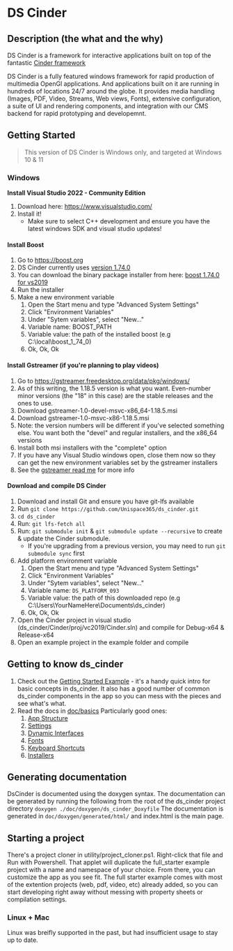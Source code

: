 # DS Cinder

## Description (the what and the why)
DS Cinder is a framework for interactive applications built on top of the fantastic [Cinder framework](https://libcinder.org/)

DS Cinder is a fully featured windows framework for rapid production of multimedia OpenGl applications. And applications
built on it are running in hundreds of locations 24/7 around the globe. It provides media handling (Images, PDF, Video,
Streams, Web views, Fonts), extensive configuration, a suite of UI and rendering components, and integration with our
CMS backend for rapid prototyping and developemnt.

## Getting Started
> This version of DS Cinder is Windows only, and targeted at Windows 10 & 11

### Windows
**Install Visual Studio 2022 - Community Edition**
1. Download here: https://www.visualstudio.com/
2. Install it!
	- Make sure to select C++ development and ensure you have the latest windows SDK and visual studio updates!

#### Install Boost
1. Go to https://boost.org
2. DS Cinder currently uses [version 1.74.0 ](https://www.boost.org/users/history/version_1_74_0.html)
3. You can download the binary package installer from here: [boost 1.74.0 for vs2019](https://sourceforge.net/projects/boost/files/boost-binaries/1.74.0/boost_1_74_0-msvc-14.2-64.exe/download)
4. Run the installer
5. Make a new environment variable
    1. Open the Start menu and type "Advanced System Settings"
    2. Click "Environment Variables"
    3. Under "Sytem variables", select "New..."
    4. Variable name: BOOST_PATH
    5. Variable value: the path of the installed boost (e.g C:\local\boost_1_74_0)
    6. Ok, Ok, Ok

#### Install Gstreamer (if you're planning to play videos)
1. Go to https://gstreamer.freedesktop.org/data/pkg/windows/
2. As of this writing, the 1.18.5 version is what you want. Even-number minor versions (the "18" in this case) are the stable releases and the ones to use.
3. Download gstreamer-1.0-devel-msvc-x86_64-1.18.5.msi
4. Download gstreamer-1.0-msvc-x86-1.18.5.msi
5. Note: the version numbers will be different if you've selected something else. You want both the "devel" and regular installers, and the x86_64 versions
6. Install both msi installers with the "complete" option
7. If you have any Visual Studio windows open, close them now so they can get the new environment variables set by the gstreamer installers
8. See the [gstreamer read me](https://github.com/Downstream/ds_cinder/blob/develop/projects/video/gstreamer-1.0/README.md) for more info

#### Download and compile DS Cinder
1. Download and install Git and ensure you have git-lfs available
2. Run `git clone https://github.com/Unispace365/ds_cinder.git`
3. `cd ds_cinder`
4. Run: `git lfs-fetch all`
5. Run: `git submodule init` & `git submodule update --recursive` to create & update the Cinder submodule.
	- If you're upgrading from a previous version, you may need to run `git submodule sync` first
7. Add platform environment variable
    1. Open the Start menu and type "Advanced System Settings"
    2. Click "Environment Variables"
    3. Under "Sytem variables", select "New..."
    4. Variable name: `DS_PLATFORM_093`
    5. Variable value: the path of this downloaded repo (e.g C:\Users\YourNameHere\Documents\ds_cinder)
    6. Ok, Ok, Ok
8. Open the Cinder project in visual studio (ds_cinder/Cinder/proj/vc2019/Cinder.sln) and compile for Debug-x64 & Release-x64
9. Open an example project in the example folder and compile

## Getting to know ds_cinder
1. Check out the [Getting Started Example](/example/getting_started/) - it's a handy quick intro for basic concepts in ds_cinder. It also has a good number of common ds_cinder components in the app so you can mess with the pieces and see what's what. 
2. Read the docs in [doc/basics](/doc/basics/) Particularly good ones:
	1. [App Structure](/doc/basics/App%20Structure.md)
	2. [Settings](/doc/basics/Settings.md)
	3. [Dynamic Interfaces](/doc/basics/Dynamic%20Interfaces.md)
	4. [Fonts](/doc/basics/Fonts.md)
	5. [Keyboard Shortcuts](/doc/basics/Keyboard%20Shortcuts.md)
	6. [Installers](/doc/basics/Installers.md)

## Generating documentation
DsCinder is documented using the doxygen syntax. The documentation can be generated by running the following from the root of the ds_cinder project directory
`doxygen ./doc/doxygen/ds_cinder_Doxyfile`
The documentation is generated in `doc/doxygen/generated/html/` and index.html is the main page.

## Starting a project
There's a project cloner in utility/project_cloner.ps1. Right-click that file and Run with Powershell. That applet will duplicate the full_starter example project with a name and namespace of your choice. From there, you can customize the app as you see fit. The full starter example comes with most of the extention projects (web, pdf, video, etc) already added, so you can start developing right away without messing with property sheets or compilation settings. 

### Linux + Mac
Linux was breifly supported in the past, but had insufficient usage to stay up to date.

